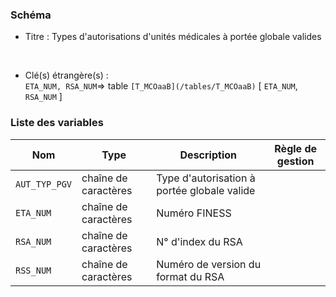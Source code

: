 ### Schéma


- Titre : Types d'autorisations d'unités médicales à portée globale valides
<br />



- Clé(s) étrangère(s) : <br />
`ETA_NUM, RSA_NUM`=> table `[T_MCOaaB](/tables/T_MCOaaB)` [ `ETA_NUM`, `RSA_NUM` ]<br />

 
### Liste des variables

Nom | Type | Description | Règle de gestion
-|-|-|-
`AUT_TYP_PGV`| chaîne de caractères |Type d'autorisation à portée globale valide ||
`ETA_NUM`| chaîne de caractères |Numéro FINESS||
`RSA_NUM`| chaîne de caractères |N° d'index du RSA ||
`RSS_NUM`| chaîne de caractères |Numéro de version du format du RSA||